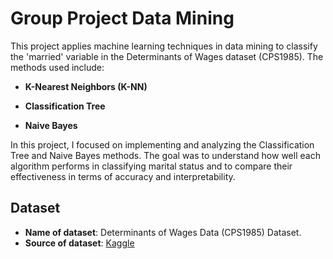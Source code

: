 # Group Project Data Mining

This project applies machine learning techniques in data mining to classify the 'married' variable in the Determinants of Wages dataset (CPS1985). The methods used include:

- **K-Nearest Neighbors (K-NN)**

- **Classification Tree**

- **Naive Bayes**

In this project, I focused on implementing and analyzing the Classification Tree and Naive Bayes methods. The goal was to understand how well each algorithm performs in classifying marital status and to compare their effectiveness in terms of accuracy and interpretability.

## Dataset
- **Name of dataset**: Determinants of Wages Data (CPS1985) Dataset.
- **Source of dataset**: [Kaggle](https://www.kaggle.com/datasets/avikdas2021/determinants-of-wages-data-cps-1985)
